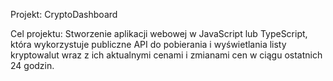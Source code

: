 Projekt: CryptoDashboard

Cel projektu: Stworzenie aplikacji webowej w JavaScript lub TypeScript, która wykorzystuje
publiczne API do pobierania i wyświetlania listy kryptowalut wraz z ich aktualnymi cenami i
zmianami cen w ciągu ostatnich 24 godzin.

